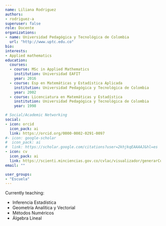 ```yaml
---
name: Liliana Rodriguez 
authors:
- rodriguez-a
superuser: false
role: Docente 
organizations:
- name: Universidad Pedagógica y Tecnológica de Colombia
  url: "http://www.uptc.edu.co"
bio: 
interests:
- Applied mathematics
education:
  courses:
  - course: MSc in Applied Mathematics
    institution: Universidad EAFIT
    year: 2016
  - course: Esp en Matemáticas y Estadística Aplicada
    institution: Universidad Pedagógica y Tecnológica de Colombia
    year: 2002
  - course: Licenciatura en Matemáticas y Estadística
    institution: Universidad Pedagógica y Tecnológica de Colombia
    year: 1998

# Social/Academic Networking
social:
- icon: orcid
  icon_pack: ai
  link: https://orcid.org/0000-0002-0291-0097
#- icon: google-scholar
#  icon_pack: ai
#  link: https://scholar.google.com/citations?user=2khjkqEAAAAJ&hl=es
- icon: cv
  icon_pack: ai
  link: https://scienti.minciencias.gov.co/cvlac/visualizador/generarCurriculoCv.do?cod_rh=0000267406
email: ""

user_groups:
- "Escuela"
---
```


Currently teaching:
+ Inferencia Estadística
+ Geometría Analítica y Vectorial
+ Métodos Numéricos
+ Álgebra Lineal
